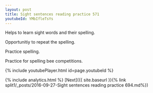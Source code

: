 ```yaml
---
layout: post
title: Sight sentences reading practice 571
youtubeId: YMbIfleTsYs
---
```

 
 
Helps to learn sight words and their spelling.

Opportunitiy to repeat the spelling. 

Practice spelling. 
 
Practice for spelling bee competitions. 
 
{% include youtubePlayer.html id=page.youtubeId %}
 
 
{% include analytics.html %} 
[Next]({{ site.baseurl }}{% link  split1/_posts/2016-09-27-Sight sentences reading practice 694.md%})
 
